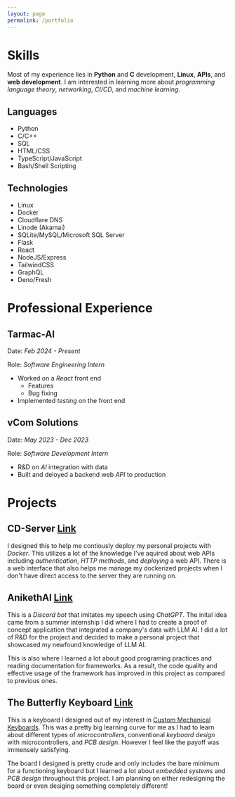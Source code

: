 ```yaml
---
layout: page
permalink: /portfolio
---
```


# Skills

Most of my experience lies in **Python** and **C** development, **Linux**, **APIs**, and **web development**. I am interested in learning more about *programming language theory*, *networking*, *CI/CD*, and *machine learning*.

## Languages

- Python
- C/C++
- SQL
- HTML/CSS
- TypeScript/JavaScript
- Bash/Shell Scripting

## Technologies

- Linux
- Docker
- Cloudflare DNS
- Linode (Akamai)
- SQLite/MySQL/Microsoft SQL Server
- Flask
- React
- NodeJS/Express
- TailwindCSS
- GraphQL
- Deno/Fresh

# Professional Experience

## Tarmac-AI

Date: *Feb 2024 - Present*

Role: *Software Engineering Intern*

- Worked on a *React* front end
    - Features
    - Bug fixing
- Implemented *testing* on the front end

## vCom Solutions

Date: *May 2023 - Dec 2023*

Role: *Software Development Intern*

- R&D on *AI* integration with data
- Built and deloyed a backend web *API* to production

# Projects 

## CD-Server [Link](https://github.com/aaatipamula/cd-server)

I designed this to help me contiously deploy my personal projects with *Docker*. This utilizes a lot of the knowledge I've aquired about web APIs including *authentication*, *HTTP methods*, and *deploying* a web API. There is a web interface that also helps me manage my dockerized projects when I don't have direct access to the server they are running on.


## AnikethAI [Link](https://github.com/aaatipamula/anikethAI)

This is a *Discord bot* that imitates my speech using *ChatGPT*. The inital idea came from a summer internship I did where I had to create a proof of concept application that integrated a company's data with LLM AI. I did a lot of R&D for the project and decided to make a personal project that showcased my newfound knowledge of LLM AI. 

This is also where I learned a lot about good programing practices and reading documentation for frameworks. As a result, the code quality and effective usage of the framework has improved in this project as compared to previous ones.

## The Butterfly Keyboard [Link](https://github.com/aaatipamula/butterfly)

This is a keyboard I designed out of my interest in [Custom Mechanical Keyboards](/interests/computers#custom-kechanical-keyboards). This was a pretty big learning curve for me as I had to learn about different types of *microcontrollers*, conventional *keyboard design* with microcontrollers, and *PCB design*. However I feel like the payoff was immensely satisfying. 

The board I designed is pretty crude and only includes the bare minimum for a functioning keyboard but I learned a lot about *embedded systems* and *PCB design* throughout this project. I am planning on either redesigning the board or even desiging something completely different!

